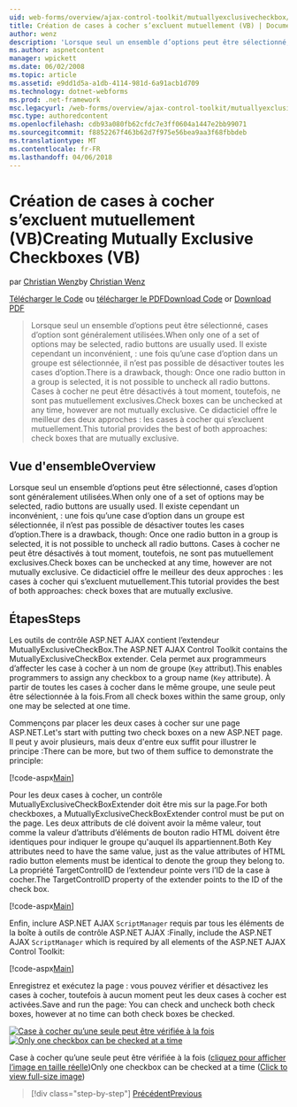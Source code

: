 ```yaml
---
uid: web-forms/overview/ajax-control-toolkit/mutuallyexclusivecheckbox/creating-mutually-exclusive-checkboxes-vb
title: Création de cases à cocher s’excluent mutuellement (VB) | Documents Microsoft
author: wenz
description: 'Lorsque seul un ensemble d’options peut être sélectionné, cases d’option sont généralement utilisées. Il existe cependant un inconvénient, : une fois qu’une case d’option dans un groupe est sélectionnée,...'
ms.author: aspnetcontent
manager: wpickett
ms.date: 06/02/2008
ms.topic: article
ms.assetid: e9dd1d5a-a1db-4114-981d-6a91acb1d709
ms.technology: dotnet-webforms
ms.prod: .net-framework
msc.legacyurl: /web-forms/overview/ajax-control-toolkit/mutuallyexclusivecheckbox/creating-mutually-exclusive-checkboxes-vb
msc.type: authoredcontent
ms.openlocfilehash: cdb93a080fb62cfdc7e3ff0604a1447e2bb99071
ms.sourcegitcommit: f8852267f463b62d7f975e56bea9aa3f68fbbdeb
ms.translationtype: MT
ms.contentlocale: fr-FR
ms.lasthandoff: 04/06/2018
---
```

<a name="creating-mutually-exclusive-checkboxes-vb"></a><span data-ttu-id="17579-104">Création de cases à cocher s’excluent mutuellement (VB)</span><span class="sxs-lookup"><span data-stu-id="17579-104">Creating Mutually Exclusive Checkboxes (VB)</span></span>
====================
<span data-ttu-id="17579-105">par [Christian Wenz](https://github.com/wenz)</span><span class="sxs-lookup"><span data-stu-id="17579-105">by [Christian Wenz](https://github.com/wenz)</span></span>

<span data-ttu-id="17579-106">[Télécharger le Code](http://download.microsoft.com/download/9/3/f/93f8daea-bebd-4821-833b-95205389c7d0/MutuallyExclusiveCheckBox0.vb.zip) ou [télécharger le PDF](http://download.microsoft.com/download/b/6/a/b6ae89ee-df69-4c87-9bfb-ad1eb2b23373/mutuallyexclusivecheckbox0VB.pdf)</span><span class="sxs-lookup"><span data-stu-id="17579-106">[Download Code](http://download.microsoft.com/download/9/3/f/93f8daea-bebd-4821-833b-95205389c7d0/MutuallyExclusiveCheckBox0.vb.zip) or [Download PDF](http://download.microsoft.com/download/b/6/a/b6ae89ee-df69-4c87-9bfb-ad1eb2b23373/mutuallyexclusivecheckbox0VB.pdf)</span></span>

> <span data-ttu-id="17579-107">Lorsque seul un ensemble d’options peut être sélectionné, cases d’option sont généralement utilisées.</span><span class="sxs-lookup"><span data-stu-id="17579-107">When only one of a set of options may be selected, radio buttons are usually used.</span></span> <span data-ttu-id="17579-108">Il existe cependant un inconvénient, : une fois qu’une case d’option dans un groupe est sélectionnée, il n’est pas possible de désactiver toutes les cases d’option.</span><span class="sxs-lookup"><span data-stu-id="17579-108">There is a drawback, though: Once one radio button in a group is selected, it is not possible to uncheck all radio buttons.</span></span> <span data-ttu-id="17579-109">Cases à cocher ne peut être désactivés à tout moment, toutefois, ne sont pas mutuellement exclusives.</span><span class="sxs-lookup"><span data-stu-id="17579-109">Check boxes can be unchecked at any time, however are not mutually exclusive.</span></span> <span data-ttu-id="17579-110">Ce didacticiel offre le meilleur des deux approches : les cases à cocher qui s’excluent mutuellement.</span><span class="sxs-lookup"><span data-stu-id="17579-110">This tutorial provides the best of both approaches: check boxes that are mutually exclusive.</span></span>


## <a name="overview"></a><span data-ttu-id="17579-111">Vue d'ensemble</span><span class="sxs-lookup"><span data-stu-id="17579-111">Overview</span></span>

<span data-ttu-id="17579-112">Lorsque seul un ensemble d’options peut être sélectionné, cases d’option sont généralement utilisées.</span><span class="sxs-lookup"><span data-stu-id="17579-112">When only one of a set of options may be selected, radio buttons are usually used.</span></span> <span data-ttu-id="17579-113">Il existe cependant un inconvénient, : une fois qu’une case d’option dans un groupe est sélectionnée, il n’est pas possible de désactiver toutes les cases d’option.</span><span class="sxs-lookup"><span data-stu-id="17579-113">There is a drawback, though: Once one radio button in a group is selected, it is not possible to uncheck all radio buttons.</span></span> <span data-ttu-id="17579-114">Cases à cocher ne peut être désactivés à tout moment, toutefois, ne sont pas mutuellement exclusives.</span><span class="sxs-lookup"><span data-stu-id="17579-114">Check boxes can be unchecked at any time, however are not mutually exclusive.</span></span> <span data-ttu-id="17579-115">Ce didacticiel offre le meilleur des deux approches : les cases à cocher qui s’excluent mutuellement.</span><span class="sxs-lookup"><span data-stu-id="17579-115">This tutorial provides the best of both approaches: check boxes that are mutually exclusive.</span></span>

## <a name="steps"></a><span data-ttu-id="17579-116">Étapes</span><span class="sxs-lookup"><span data-stu-id="17579-116">Steps</span></span>

<span data-ttu-id="17579-117">Les outils de contrôle ASP.NET AJAX contient l’extendeur MutuallyExclusiveCheckBox.</span><span class="sxs-lookup"><span data-stu-id="17579-117">The ASP.NET AJAX Control Toolkit contains the MutuallyExclusiveCheckBox extender.</span></span> <span data-ttu-id="17579-118">Cela permet aux programmeurs d’affecter les case à cocher à un nom de groupe (`Key` attribut).</span><span class="sxs-lookup"><span data-stu-id="17579-118">This enables programmers to assign any checkbox to a group name (`Key` attribute).</span></span> <span data-ttu-id="17579-119">À partir de toutes les cases à cocher dans le même groupe, une seule peut être sélectionnée à la fois.</span><span class="sxs-lookup"><span data-stu-id="17579-119">From all check boxes within the same group, only one may be selected at one time.</span></span>

<span data-ttu-id="17579-120">Commençons par placer les deux cases à cocher sur une page ASP.NET.</span><span class="sxs-lookup"><span data-stu-id="17579-120">Let's start with putting two check boxes on a new ASP.NET page.</span></span> <span data-ttu-id="17579-121">Il peut y avoir plusieurs, mais deux d'entre eux suffit pour illustrer le principe :</span><span class="sxs-lookup"><span data-stu-id="17579-121">There can be more, but two of them suffice to demonstrate the principle:</span></span>

[!code-aspx[Main](creating-mutually-exclusive-checkboxes-vb/samples/sample1.aspx)]

<span data-ttu-id="17579-122">Pour les deux cases à cocher, un contrôle MutuallyExclusiveCheckBoxExtender doit être mis sur la page.</span><span class="sxs-lookup"><span data-stu-id="17579-122">For both checkboxes, a MutuallyExclusiveCheckBoxExtender control must be put on the page.</span></span> <span data-ttu-id="17579-123">Les deux attributs de clé doivent avoir la même valeur, tout comme la valeur d’attributs d’éléments de bouton radio HTML doivent être identiques pour indiquer le groupe qu'auquel ils appartiennent.</span><span class="sxs-lookup"><span data-stu-id="17579-123">Both Key attributes need to have the same value, just as the value attributes of HTML radio button elements must be identical to denote the group they belong to.</span></span> <span data-ttu-id="17579-124">La propriété TargetControlID de l’extendeur pointe vers l’ID de la case à cocher.</span><span class="sxs-lookup"><span data-stu-id="17579-124">The TargetControlID property of the extender points to the ID of the check box.</span></span>

[!code-aspx[Main](creating-mutually-exclusive-checkboxes-vb/samples/sample2.aspx)]

<span data-ttu-id="17579-125">Enfin, inclure ASP.NET AJAX `ScriptManager` requis par tous les éléments de la boîte à outils de contrôle ASP.NET AJAX :</span><span class="sxs-lookup"><span data-stu-id="17579-125">Finally, include the ASP.NET AJAX `ScriptManager` which is required by all elements of the ASP.NET AJAX Control Toolkit:</span></span>

[!code-aspx[Main](creating-mutually-exclusive-checkboxes-vb/samples/sample3.aspx)]

<span data-ttu-id="17579-126">Enregistrez et exécutez la page : vous pouvez vérifier et désactivez les cases à cocher, toutefois à aucun moment peut les deux cases à cocher est activées.</span><span class="sxs-lookup"><span data-stu-id="17579-126">Save and run the page: You can check and uncheck both check boxes, however at no time can both check boxes be checked.</span></span>


<span data-ttu-id="17579-127">[![Case à cocher qu’une seule peut être vérifiée à la fois](creating-mutually-exclusive-checkboxes-vb/_static/image2.png)](creating-mutually-exclusive-checkboxes-vb/_static/image1.png)</span><span class="sxs-lookup"><span data-stu-id="17579-127">[![Only one checkbox can be checked at a time](creating-mutually-exclusive-checkboxes-vb/_static/image2.png)](creating-mutually-exclusive-checkboxes-vb/_static/image1.png)</span></span>

<span data-ttu-id="17579-128">Case à cocher qu’une seule peut être vérifiée à la fois ([cliquez pour afficher l’image en taille réelle](creating-mutually-exclusive-checkboxes-vb/_static/image3.png))</span><span class="sxs-lookup"><span data-stu-id="17579-128">Only one checkbox can be checked at a time ([Click to view full-size image](creating-mutually-exclusive-checkboxes-vb/_static/image3.png))</span></span>

> [!div class="step-by-step"]
> [<span data-ttu-id="17579-129">Précédent</span><span class="sxs-lookup"><span data-stu-id="17579-129">Previous</span></span>](creating-mutually-exclusive-checkboxes-cs.md)
